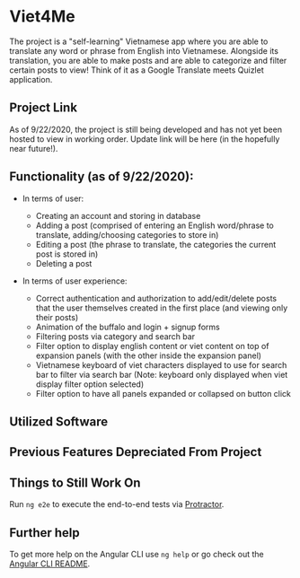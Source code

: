 # Viet4Me

The project is a "self-learning" Vietnamese app where you are able to translate any word or phrase from English into Vietnamese. Alongside its translation, you are able to make posts and are able to categorize and filter certain posts to view! Think of it as a Google Translate meets Quizlet application.

## Project Link

As of 9/22/2020, the project is still being developed and has not yet been hosted to view in working order. Update link will be here (in the hopefully near future!).

## Functionality (as of 9/22/2020):

* In terms of user:
  * Creating an account and storing in database
  * Adding a post (comprised of entering an English word/phrase to translate, adding/choosing categories to store in)
  * Editing a post (the phrase to translate, the categories the current post is stored in)
  * Deleting a post
  
* In terms of user experience: 
  * Correct authentication and authorization to add/edit/delete posts that the user themselves created in the first place (and viewing only their posts)
  * Animation of the buffalo and login + signup forms 
  * Filtering posts via category and search bar
  * Filter option to display english content or viet content on top of expansion panels (with the other inside the expansion panel)
  * Vietnamese keyboard of viet characters displayed to use for search bar to filter via search bar (Note: keyboard only displayed when viet display filter option selected)
  * Filter option to have all panels expanded or collapsed on button click
  
## Utilized Software

## Previous Features Depreciated From Project

## Things to Still Work On


Run `ng e2e` to execute the end-to-end tests via [Protractor](http://www.protractortest.org/).

## Further help

To get more help on the Angular CLI use `ng help` or go check out the [Angular CLI README](https://github.com/angular/angular-cli/blob/master/README.md).
